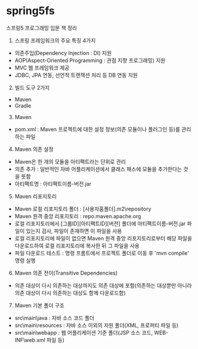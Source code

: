 # spring5fs
스프링5 프로그래밍 입문 책 정리

1. 스프링 프레임워크의 주요 특징 4가지
  - 의존주입(Dependency Injection : DI) 지원
  - AOP(Aspect-Oriented Programming : 관점 지향 프로그래밍) 지원
  - MVC 웹 프레임워크 제공
  - JDBC, JPA 연동, 선언적 트랜잭션 처리 등 DB 연동 지원

2. 빌드 도구 2가지
  - Maven
  - Gradle

3. Maven
  - pom.xml : Maven 프로젝트에 대한 설정 정보(의존 모듈이나 플러그인 등)를 관리하는 파일

4. Maven 의존 설정
  - Maven은 한 개의 모듈을 아티팩트라는 단위로 관리
  - 의존 추가 : 일반적인 자바 어플리케이션에서 클래스 패스에 모듈을 추가한다는 것을 뜻함
  - 아티팩트명 : 아티팩트이름-버전.jar

5. Maven 리포지토리
  - Maven 로컬 리포지토리 폴더 : [사용자홈폴더]\.m2\repository
  - Maven 원격 중앙 리포지토리 : repo.maven.apache.org
  - 로컬 리포지토리에서 [그룹ID]\[아티팩트ID]\[버전] 폴더에 아티팩트이름-버전.jar 파일이 있는지 검사, 파일이 존재하면 이 파일을 사용
  - 로컬 리포지토리에 파일이 없으면 Maven 원격 중앙 리포지토리로부터 해당 파일을 다운로드하여 로컬 리포지토리에 복사한 뒤 그 파일을 사용
  - 파일 다운로드 테스트 : 명령 프롬트에서 프로젝트 폴더로 이동 후 'mvn compile' 명령 실행
    
6. Maven 의존 전이(Transitive Dependencies)
  - 의존 대상이 다시 의존하는 대상까지도 의존 대상에 포함(의존하는 대상뿐만 아니라 의존 대상이 다시 의존하는 대상도 함께 다운로드함)

7. Maven 기본 폴더 구조
  - src\main\java : 자바 소스 코드 폴더
  - src\main\resources : 자바 소스 이외의 자원 폴더(XML, 프로퍼티 파일 등)
  - src\main\webapp : 웹 어플리케이션 기준 폴더(JSP 소스 코드, WEB-INF\web.xml 파일 등)
